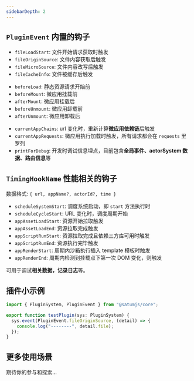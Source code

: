 ```yaml
---
sidebarDepth: 2
---
```


## `PluginEvent` 内置的钩子

- `fileLoadStart`: 文件开始请求获取时触发
- `fileOriginSource`: 文件内容获取后触发
- `fileMicroSource`: 文件内容改写后触发
- `fileCacheInfo`: 文件被缓存后触发

<div></div>

- `beforeLoad`: 静态资源请求开始前
- `beforeMount`: 微应用挂载前
- `afterMount`: 微应用挂载后
- `beforeUnmount`: 微应用卸载前
- `afterUnmount`: 微应用卸载后

<div></div>

- `currentAppChains`: url 变化时，重新计算**微应用依赖链**后触发
- `currentAppRequests`: 微应用执行加载时触发，所有请求都会在 `requests` 里罗列
- `printForDebug`: 开发时调试信息埋点，目前包含**全局事件、actorSystem 数据、路由信息**等

<div></div>

## `TimingHookName` 性能相关的钩子

数据格式: `{ url, appName?, actorId?, time }`

- `scheduleSystemStart`: 调度系统启动，即 `start` 方法执行时
- `scheduleCycleStart`: URL 变化时，调度周期开始
- `appAssetLoadStart`: 资源开始拉取触发
- `appAssetLoadEnd`: 资源拉取完成触发
- `appScriptRunStart`: 资源拉取完成且依赖三方库可用时触发
- `appScriptRunEnd`: 资源执行完毕触发
- `appRenderStart`: 周期内沙箱执行插入 template 模板时触发
- `appRenderEnd`: 周期内检测到挂载点下第一次 DOM 变化，则触发

可用于调试**相关数据，记录日志**等。

## 插件小示例

```ts
import { PluginSystem, PluginEvent } from "@satumjs/core";

export function testPlugin(sys: PluginSystem) {
  sys.event(PluginEvent.fileOriginSource, (detail) => {
    console.log("--------", detail.file);
  });
}
```

## 更多使用场景

期待你的参与和探索...
